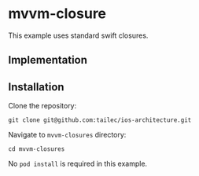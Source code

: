 # mvvm-closure
This example uses standard swift closures.

## Implementation


## Installation
Clone the repository:

`git clone git@github.com:tailec/ios-architecture.git`

Navigate to  `mvvm-closures` directory:

`cd mvvm-closures`

No `pod install` is required in this example.
